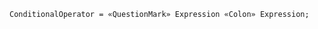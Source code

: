 <!-- This file is generated automatically by infrastructure scripts. Please don't edit by hand. -->

```{ .ebnf .slang-ebnf #ConditionalOperator }
ConditionalOperator = «QuestionMark» Expression «Colon» Expression;
```
